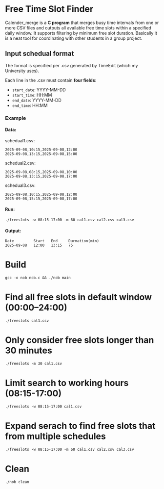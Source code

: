 # Free Time Slot Finder

Calender_merge is a **C program** that merges busy time intervals from one or more CSV files and outputs all available free time slots within a specified daily window. It supports filtering by minimum free slot duration.
Basically it is a neat tool for coordinating with other students in a group project.

## Input schedual format

The format is specified per .csv generated by TimeEdit (which my University uses).

Each line in the .csv must contain **four fields**:
- `start_date`: YYYY-MM-DD  
- `start_time`: HH:MM  
- `end_date`: YYYY-MM-DD  
- `end_time`: HH:MM  

### Example
#### Data:
schedual1.csv:
```csv
2025-09-08,10:15,2025-09-08,12:00
2025-09-08,13:15,2025-09-08,15:00
```
schedual2.csv:
```csv
2025-09-08,08:15,2025-09-08,10:00
2025-09-08,13:15,2025-09-08,17:00
```
schedual3.csv:
```csv
2025-09-08,10:15,2025-09-08,12:00
2025-09-08,15:15,2025-09-08,17:00
```

#### Run:
```
./freeslots -w 08:15-17:00 -m 60 cal1.csv cal2.csv cal3.csv
```

#### Output:
```csv
Date         Start   End     Durmation(min)
2025-09-08   12:00   13:15   75
```

# Build
```
gcc -o nob nob.c && ./nob main
```

# Find all free slots in default window (00:00–24:00)
```
./freeslots cal1.csv
```

# Only consider free slots longer than 30 minutes
```
./freeslots -m 30 cal1.csv
```

# Limit search to working hours (08:15-17:00)
```
./freeslots -w 08:15-17:00 cal1.csv
```

# Expand serach to find free slots that from multiple schedules
```
./freeslots -w 08:15-17:00 -m 60 cal1.csv cal2.csv cal3.csv
```

# Clean
```
./nob clean
```